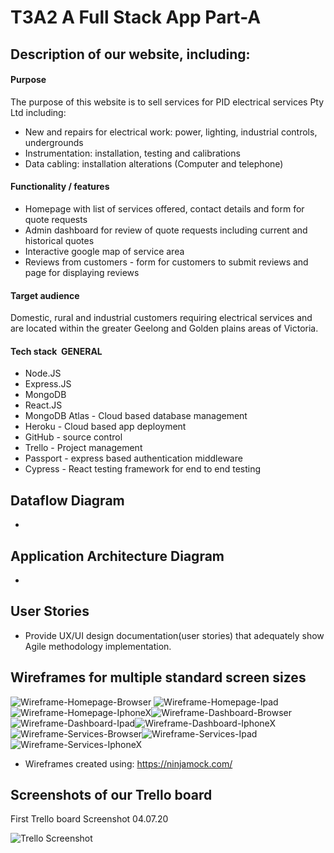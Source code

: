 # T3A2 A Full Stack App Part-A

## Description of our website, including:
#### Purpose
The purpose of this website is to sell services for PID electrical services Pty Ltd including:
   - New and repairs for electrical work: power, lighting, industrial controls, undergrounds
   - Instrumentation: installation, testing and calibrations
   - Data cabling: installation alterations (Computer and telephone)

#### Functionality / features
* Homepage with list of services offered, contact details and form for quote requests
* Admin dashboard for review of quote requests including current and historical quotes
* Interactive google map of service area
* Reviews from customers - form for customers to submit reviews and page for displaying reviews

#### Target audience
Domestic, rural and industrial customers requiring electrical services and are located within the greater Geelong and Golden plains areas of Victoria.

#### Tech stack  GENERAL
* Node.JS
* Express.JS
* MongoDB
* React.JS
* MongoDB Atlas - Cloud based database management
* Heroku - Cloud based app deployment
* GitHub - source control
* Trello - Project management
* Passport - express based authentication middleware
* Cypress - React testing framework for end to end testing

## Dataflow Diagram  
-

## Application Architecture Diagram  
-

## User Stories  
- Provide UX/UI design documentation(user stories) that adequately show Agile methodology implementation.

## Wireframes for multiple standard screen sizes
![Wireframe-Homepage-Browser](/assets/Wireframe-Homepage-Browser.png)
![Wireframe-Homepage-Ipad](/assets/Wireframe-Homepage-Ipad.png)
![Wireframe-Homepage-IphoneX](/assets/Wireframe-Homepage-IphoneX_grz37xtwh.png)![Wireframe-Dashboard-Browser](/assets/Wireframe-Dashboard-Browser.png)![Wireframe-Dashboard-Ipad](/assets/Wireframe-Dashboard-Ipad.png)![Wireframe-Dashboard-IphoneX](/assets/Wireframe-Dashboard-IphoneX.png)![Wireframe-Services-Browser](/assets/Wireframe-Services-Browser.png)![Wireframe-Services-Ipad](/assets/Wireframe-Services-Ipad.png)![Wireframe-Services-IphoneX](/assets/Wireframe-Services-IphoneX.png)

* Wireframes created using: https://ninjamock.com/

## Screenshots of our Trello board 

First Trello board Screenshot 04.07.20

![Trello Screenshot](/docs/Trello-SS-2020-07-04.png)
